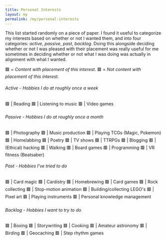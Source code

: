 ```yaml
---
title: Personal Interests
layout: my
permalink: /my/personal-interests
---
```

This list started randomly on a piece of paper. I found it useful to categorize my interests based on whether or not I wanted them, and into four categories: *active*, *passive*, *past*, *backlog*. Doing this alongside deciding whether or not I was pleased with their placement was really useful for me sometimes in deciding whether or not what I was doing was actually in alignment with what I wanted.

🟩 = *Content with placement of this interest.*
🟥 = *Not content with placement of this interest.*

###### Active - Hobbies I do at roughly once a week
🟩 | Reading
🟩 | Listening to music
🟥 | Video games

###### Passive - Hobbies I do at roughly once a month
🟩 | Photography
🟩 | Music production
🟩 | Playing TCGs (Magic, Pokemon)
🟩 | Homelabbing
🟩 | Poetry 
🟩 | TV shows
🟩 | TTRPGs
🟩 | Blogging
🟥 | (Ethical) hacking
🟥 | Walking
🟥 | Board games 
🟥 | Programming
🟥 | VR fitness (Beatsaber)

###### Past - Hobbies I've tried to do
🟩 | Card magic
🟩 | Cardistry
🟩 | Homebrewing
🟩 | Card games
🟩 | Rock collecting
🟩 | Stop-motion animation
🟩 | Building/collecting LEGO's
🟥 | Pixel art
🟥 | Playing instruments
🟥 | Personal knowledge management

###### Backlog - Hobbies I want to try to do
🟥 | Boxing
🟥 | Storywriting
🟥 | Cooking
🟥 | Amateur astronomy
🟥 | Birding
🟥 | Geocaching
🟥 | Step rhythm games